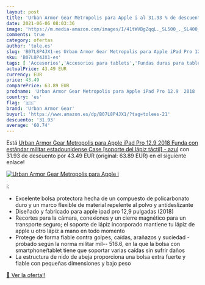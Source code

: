 ```yaml
---
layout: post
title: 'Urban Armor Gear Metropolis para Apple i al 31.93 % de descuento'
date: 2021-06-06 08:03:36
image: 'https://m.media-amazon.com/images/I/41tWVBgZqqL._SL500_._SL400_.jpg'
comments: true
category: ofertas
author: 'tole.es'
slug: 'B07L8P4JX1-es Urban Armor Gear Metropolis para Apple iPad Pro 12.9 2018...'
sku: 'B07L8P4JX1-es'
tags: [ 'Accesorios','Accesorios para tablets','Fundas duras para tablets','Fundas para tablets','Informática','lápiz','urban armor gear', ]
actualPrice: 43.49 EUR
currency: EUR
price: 43.49
comparePrice: 63.89 EUR
prodname: 'Urban Armor Gear Metropolis para Apple iPad Pro 12.9  2018  Funda con estándar militar estadounidense Case [soporte del lápiz táctil] - azul'
country: 'es'
flag: '🇪🇸'
brand: 'Urban Armor Gear'
buyurl: 'https://www.amazon.es/dp/B07L8P4JX1/?tag=tolees-21'
descuento: '31.93'
average: '60.74'
---
```


Está [Urban Armor Gear Metropolis para Apple iPad Pro 12.9  2018  Funda con estándar militar estadounidense Case [soporte del lápiz táctil] - azul](https://www.amazon.es/dp/B07L8P4JX1/?tag=tolees-21) con 31.93 de descuento por 43.49 EUR (original: 63.89 EUR) en el siguiente enlace!

[![Urban Armor Gear Metropolis para Apple i](https://m.media-amazon.com/images/I/41tWVBgZqqL._SL500_._SL400_.jpg)](https://www.amazon.es/dp/B07L8P4JX1/?tag=tolees-21)

ℹ️:

- Excelente bolsa protectora hecha de un compuesto de policarbonato duro y un marco flexible de material repelente al polvo y antideslizante
- Diseñado y fabricado para apple ipad pro 12,9 pulgadas (2018)
- Recortes para la cámara, conexiones y un cierre magnético para un transporte seguro; el soporte de lápiz incorporado mantiene tu lápiz de apple u otro lápiz a mano en todo momento
- Protege de forma fiable contra golpes, caídas, arañazos y suciedad - probado según la norma militar mil-- 516.6, en la que la bolsa con smartphone/tablet tiene que soportar varias caídas sin sufrir daños
- La estructura de nido de abeja proporciona una bolsa extra fuerte y fiable con pequeñas dimensiones y bajo peso

[🛒 Ver la oferta!!](https://www.amazon.es/dp/B07L8P4JX1/?tag=tolees-21)

